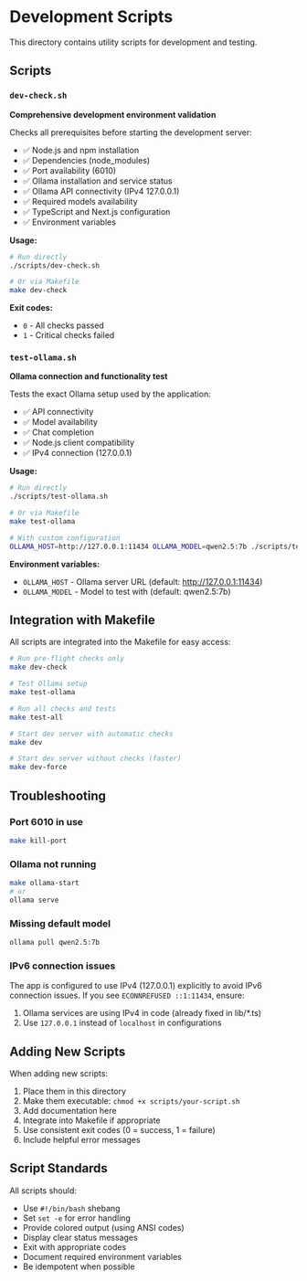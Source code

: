 # Development Scripts

This directory contains utility scripts for development and testing.

## Scripts

### `dev-check.sh`
**Comprehensive development environment validation**

Checks all prerequisites before starting the development server:
- ✅ Node.js and npm installation
- ✅ Dependencies (node_modules)
- ✅ Port availability (6010)
- ✅ Ollama installation and service status
- ✅ Ollama API connectivity (IPv4 127.0.0.1)
- ✅ Required models availability
- ✅ TypeScript and Next.js configuration
- ✅ Environment variables

**Usage:**
```bash
# Run directly
./scripts/dev-check.sh

# Or via Makefile
make dev-check
```

**Exit codes:**
- `0` - All checks passed
- `1` - Critical checks failed

### `test-ollama.sh`
**Ollama connection and functionality test**

Tests the exact Ollama setup used by the application:
- ✅ API connectivity
- ✅ Model availability
- ✅ Chat completion
- ✅ Node.js client compatibility
- ✅ IPv4 connection (127.0.0.1)

**Usage:**
```bash
# Run directly
./scripts/test-ollama.sh

# Or via Makefile
make test-ollama

# With custom configuration
OLLAMA_HOST=http://127.0.0.1:11434 OLLAMA_MODEL=qwen2.5:7b ./scripts/test-ollama.sh
```

**Environment variables:**
- `OLLAMA_HOST` - Ollama server URL (default: http://127.0.0.1:11434)
- `OLLAMA_MODEL` - Model to test with (default: qwen2.5:7b)

## Integration with Makefile

All scripts are integrated into the Makefile for easy access:

```bash
# Run pre-flight checks only
make dev-check

# Test Ollama setup
make test-ollama

# Run all checks and tests
make test-all

# Start dev server with automatic checks
make dev

# Start dev server without checks (faster)
make dev-force
```

## Troubleshooting

### Port 6010 in use
```bash
make kill-port
```

### Ollama not running
```bash
make ollama-start
# or
ollama serve
```

### Missing default model
```bash
ollama pull qwen2.5:7b
```

### IPv6 connection issues
The app is configured to use IPv4 (127.0.0.1) explicitly to avoid IPv6 connection issues. If you see `ECONNREFUSED ::1:11434`, ensure:
1. Ollama services are using IPv4 in code (already fixed in lib/*.ts)
2. Use `127.0.0.1` instead of `localhost` in configurations

## Adding New Scripts

When adding new scripts:
1. Place them in this directory
2. Make them executable: `chmod +x scripts/your-script.sh`
3. Add documentation here
4. Integrate into Makefile if appropriate
5. Use consistent exit codes (0 = success, 1 = failure)
6. Include helpful error messages

## Script Standards

All scripts should:
- Use `#!/bin/bash` shebang
- Set `set -e` for error handling
- Provide colored output (using ANSI codes)
- Display clear status messages
- Exit with appropriate codes
- Document required environment variables
- Be idempotent when possible
